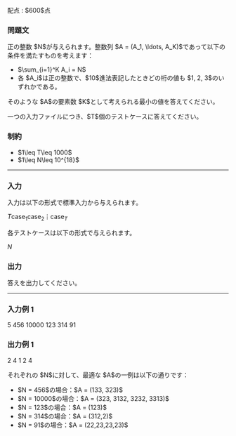 
<div>

<span>

<span>

<p>
配点 : $600$点
</p>

<div>

<section>

### **問題文**

<p>
正の整数 $N$が与えられます。整数列 $A = (A_1, \ldots, A_K)$であって以下の条件を満たすものを考えます：
</p>

<ul>

<li>
$\sum_{i=1}^K A_i = N$
</li>

<li>
各 $A_i$は正の整数で、$10$進法表記したときどの桁の値も $1, 2, 3$のいずれかである。
</li>

</ul>

<p>
そのような $A$の要素数 $K$として考えられる最小の値を答えてください。
</p>

<p>
一つの入力ファイルにつき、$T$個のテストケースに答えてください。
</p>

</section>

</div>

<div>

<section>

### **制約**

<ul>

<li>
$1\leq T\leq 1000$
</li>

<li>
$1\leq N\leq 10^{18}$
</li>

</ul>

</section>

</div>

---

<div>

<div>

<section>

### **入力**

<p>
入力は以下の形式で標準入力から与えられます。
</p>

<div>

$T$$\text{case}_1$$\text{case}_2$$\vdots$$\text{case}_T$
</div>

<p>
各テストケースは以下の形式で与えられます。
</p>

<div>

$N$
</div>

</section>

</div>

<div>

<section>

### **出力**

<p>
答えを出力してください。
</p>

</section>

</div>

</div>

---

<div>

<section>

### **入力例 1**

<div>

5
456
10000
123
314
91

</div>

</section>

</div>

<div>

<section>

### **出力例 1**

<div>

2
4
1
2
4

</div>

<p>
それぞれの $N$に対して、最適な $A$の一例は以下の通りです：
</p>

<ul>

<li>
$N = 456$の場合：$A = (133, 323)$
</li>

<li>
$N = 10000$の場合：$A = (323, 3132, 3232, 3313)$
</li>

<li>
$N = 123$の場合：$A = (123)$
</li>

<li>
$N = 314$の場合：$A = (312,2)$
</li>

<li>
$N = 91$の場合：$A = (22,23,23,23)$
</li>

</ul>

</section>

</div>

</span>

</span>

</div>
